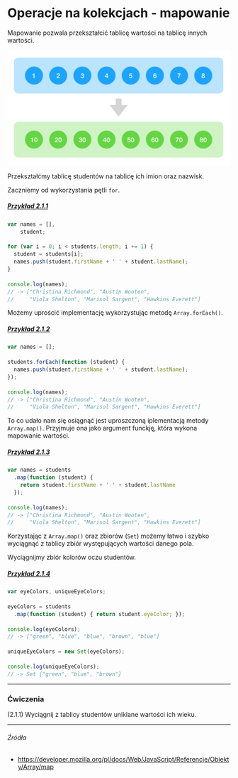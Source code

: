# Operacje na kolekcjach - mapowanie

Mapowanie pozwala przekształcić tablicę wartości na tablicę innych wartości.

![](/assets/coll_map.png)

Przekształćmy tablicę studentów na tablicę ich imion oraz nazwisk.

Zaczniemy od wykorzystania pętli `for`.

##### [Przykład 2.1.1](https://codepen.io/mmotel/pen/OgGmRW)
```js
var names = [], 
    student;

for (var i = 0; i < students.length; i += 1) {
  student = students[i];
  names.push(student.firstName + ' ' + student.lastName);
}

console.log(names);
// -> ["Christina Richmond", "Austin Wooten", 
//     "Viola Shelton", "Marisol Sargent", "Hawkins Everett"]
```

Możemy uprościć implementację wykorzystując metodę `Array.forEach()`.

##### [Przykład 2.1.2](https://codepen.io/mmotel/pen/Ngmjda)
```js
var names = [];

students.forEach(function (student) {
  names.push(student.firstName + ' ' + student.lastName);
});

console.log(names);
// -> ["Christina Richmond", "Austin Wooten", 
//     "Viola Shelton", "Marisol Sargent", "Hawkins Everett"]
```

To co udało nam się osiągnąć jest uproszczoną iplementacją metody `Array.map()`. Przyjmuje ona jako argument funckję, która wykona mapowanie wartości.

##### [Przykład 2.1.3](https://codepen.io/mmotel/pen/rwbmmo)
```js
var names = students
  .map(function (student) { 
    return student.firstName + ' ' + student.lastName 
  });

console.log(names);
// -> ["Christina Richmond", "Austin Wooten", 
//     "Viola Shelton", "Marisol Sargent", "Hawkins Everett"]
```

Korzystając z `Array.map()` oraz zbiorów (`Set`) możemy łatwo i szybko wyciągnąć z tablicy zbiór występujących wartości danego pola.

Wyciągnijmy zbiór kolorów oczu studentów.

##### [Przykład 2.1.4](https://codepen.io/mmotel/pen/dRLWzo)
```js
var eyeColors, uniqueEyeColors;

eyeColors = students
  .map(function (student) { return student.eyeColor; });

console.log(eyeColors);
// -> ["green", "blue", "blue", "brown", "blue"]

uniqueEyeColors = new Set(eyeColors);

console.log(uniqueEyeColors);
// -> Set {"green", "blue", "brown"}
```

---

### Ćwiczenia

(2.1.1) Wyciągnij z tablicy studentów uniklane wartości ich wieku.

---

###### Źródła

* https://developer.mozilla.org/pl/docs/Web/JavaScript/Referencje/Obiekty/Array/map
